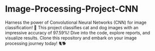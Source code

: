 # Image-Processing-Project-CNN
Harness the power of Convolutional Neural Networks (CNN) for image classification! 🚀 This project classifies cat and dog images with an impressive accuracy of 97.59%! Dive into the code, explore reports, and visualize results. Clone this repository and embark on your image processing journey today! 🐈🐕

